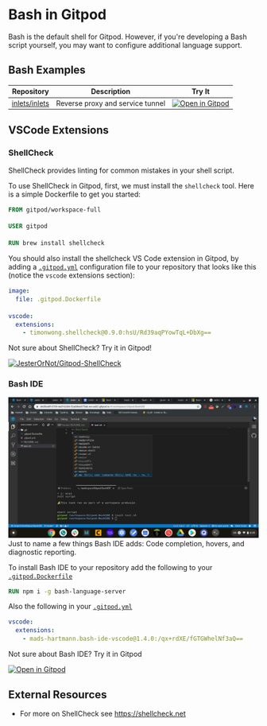 # Bash in Gitpod

Bash is the default shell for Gitpod. However, if you're developing a Bash script yourself, you may want to configure additional language support.

## Bash Examples

<div class="table-container">

| Repository | Description | Try It |
|------------|--------------|--------|
|[inlets/inlets](https://github.com/inlets/inlets) | Reverse proxy and service tunnel | [![Open in Gitpod](https://gitpod.io/button/open-in-gitpod.svg)](https://gitpod.io/#https://github.com/inlets/inlets) 

</div>

## VSCode Extensions

### ShellCheck

ShellCheck provides linting for common mistakes in your shell script.

To use ShellCheck in Gitpod, first, we must install the `shellcheck` tool. Here is a simple Dockerfile to get you started:

```Dockerfile
FROM gitpod/workspace-full

USER gitpod

RUN brew install shellcheck
```

You should also install the shellcheck VS Code extension in Gitpod, by adding a [`.gitpod.yml`](https://www.gitpod.io/docs/41_config_gitpod_file/) configuration file to your repository that looks like this (notice the `vscode` extensions section):

```yaml
image:
  file: .gitpod.Dockerfile

vscode:
  extensions:
    - timonwong.shellcheck@0.9.0:hsU/Rd39aqPYowTqL+DbXg==
```

Not sure about ShellCheck? Try it in Gitpod!

[![JesterOrNot/Gitpod-ShellCheck](https://gitpod.io/button/open-in-gitpod.svg)](https://gitpod.io/#https://github.com/JesterOrNot/Gitpod-ShellCheck)

### Bash IDE

![A Bash IDE demonstration](images/bashIDE.png)
<br/>
Just to name a few things Bash IDE adds: Code completion, hovers, and diagnostic reporting.

To install Bash IDE to your repository add the following to your [`.gitpod.Dockerfile`](https://www.gitpod.io/docs/config-docker/)

```dockerfile
RUN npm i -g bash-language-server
```

Also the following in your
[`.gitpod.yml`](https://www.gitpod.io/docs/41-config-gitpod-file/)

```yaml
vscode:
  extensions:
    - mads-hartmann.bash-ide-vscode@1.4.0:/qx+rdXE/fGTGWhelNf3aQ==
```

Not sure about Bash IDE? Try it in Gitpod

[![Open in Gitpod](https://gitpod.io/button/open-in-gitpod.svg)](https://gitpod.io/#https://github.com/JesterOrNot/Gitpod-BashIDE)

## External Resources

- For more on ShellCheck see https://shellcheck.net
